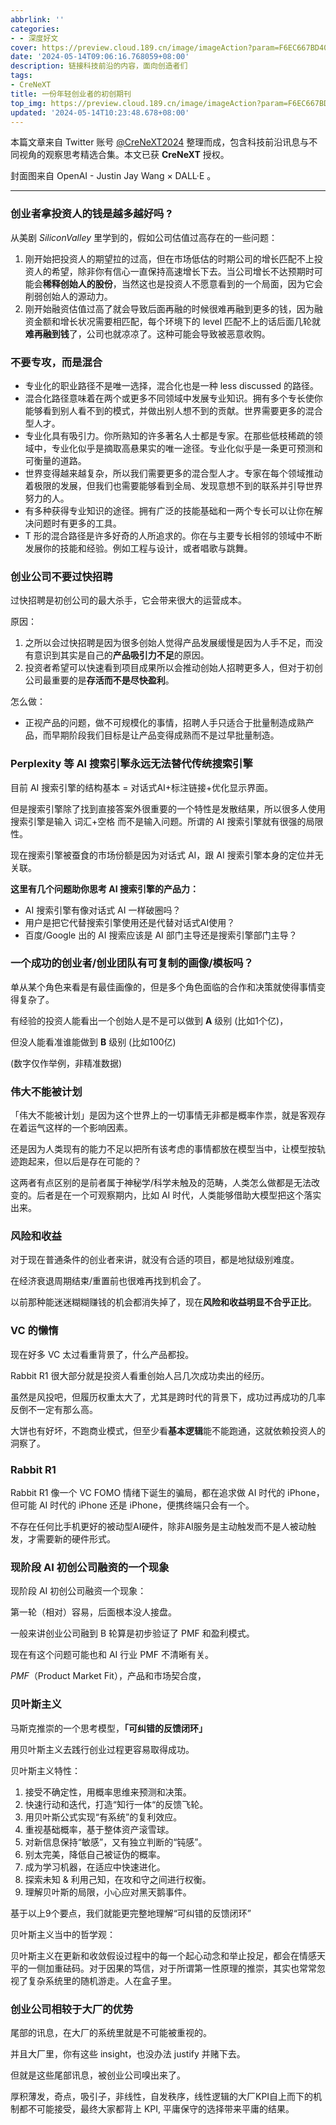 ```yaml
---
abbrlink: ''
categories:
- - 深度好文
cover: https://preview.cloud.189.cn/image/imageAction?param=F6EC667BD405661AD68BE37E6A0DD70F93BC508E204E4B56CC1DF699CF166F17383DB7F23BE79A2AF7433C503D4FE5E2AD59C40D477AAC764A323ADD51B9DC6220EBF964EA294C438CB3FFEBCE34A4B2AED20A32BBDE2AF40524BADE3A1686EF39B7B60D7D63B4B5920E3A882AC8E68C
date: '2024-05-14T09:06:16.768059+08:00'
description: 链接科技前沿的内容，面向创造者们
tags:
- CreNeXT
title: 一份年轻创业者的初创期刊
top_img: https://preview.cloud.189.cn/image/imageAction?param=F6EC667BD405661AD68BE37E6A0DD70F93BC508E204E4B56CC1DF699CF166F17383DB7F23BE79A2AF7433C503D4FE5E2AD59C40D477AAC764A323ADD51B9DC6220EBF964EA294C438CB3FFEBCE34A4B2AED20A32BBDE2AF40524BADE3A1686EF39B7B60D7D63B4B5920E3A882AC8E68C
updated: '2024-05-14T10:23:48.678+08:00'
---
```

本篇文章来自 Twitter 账号 [@CreNeXT2024](https://twitter.com/CreNeXT2024) 整理而成，包含科技前沿讯息与不同视角的观察思考精选合集。本文已获 **CreNeXT** 授权。

封面图来自 OpenAI - Justin Jay Wang × DALL·E 。

---

### 创业者拿投资人的钱是越多越好吗 ?

从美剧 *SiliconValley* 里学到的，假如公司估值过高存在的一些问题：

1. 刚开始把投资人的期望拉的过高，但在市场低估的时期公司的增长匹配不上投资人的希望，除非你有信心一直保持高速增长下去。当公司增长不达预期时可能会**稀释创始人的股份**，当然这也是投资人不愿意看到的一个局面，因为它会削弱创始人的源动力。
2. 刚开始融资估值过高了就会导致后面再融的时候很难再融到更多的钱，因为融资金额和增长状况需要相匹配，每个环境下的 level 匹配不上的话后面几轮就**难再融到钱**了，公司也就凉凉了。这种可能会导致被恶意收购。

### 不要专攻，而是混合

* 专业化的职业路径不是唯一选择，混合化也是一种 less discussed 的路径。
* 混合化路径意味着在两个或更多不同领域中发展专业知识。拥有多个专长使你能够看到别人看不到的模式，并做出别人想不到的贡献。世界需要更多的混合型人才。
* 专业化具有吸引力。你所熟知的许多著名人士都是专家。在那些低枝稀疏的领域中，专业化似乎是摘取高悬果实的唯一途径。专业化似乎是一条更可预测和可衡量的道路。
* 世界变得越来越复杂，所以我们需要更多的混合型人才。专家在每个领域推动着极限的发展，但我们也需要能够看到全局、发现意想不到的联系并引导世界努力的人。
* 有多种获得专业知识的途径。拥有广泛的技能基础和一两个专长可以让你在解决问题时有更多的工具。
* T 形的混合路径是许多好奇的人所追求的。你在与主要专长相邻的领域中不断发展你的技能和经验。例如工程与设计，或者唱歌与跳舞。

### 创业公司不要过快招聘

过快招聘是初创公司的最大杀手，它会带来很大的运营成本。

原因：

1. 之所以会过快招聘是因为很多创始人觉得产品发展缓慢是因为人手不足，而没有意识到其实是自己的**产品吸引力不足**的原因。
2. 投资者希望可以快速看到项目成果所以会推动创始人招聘更多人，但对于初创公司最重要的是**存活而不是尽快盈利**。

怎么做：

* 正视产品的问题，做不可规模化的事情，招聘人手只适合于批量制造成熟产品，而早期阶段我们目标是让产品变得成熟而不是过早批量制造。

### Perplexity 等 AI 搜索引擎永远无法替代传统搜索引擎

目前 AI 搜索引擎的结构基本 = 对话式AI+标注链接+优化显示界面。

但是搜索引擎除了找到直接答案外很重要的一个特性是发散结果，所以很多人使用搜索引擎是输入 词汇+空格 而不是输入问题。所谓的 AI 搜索引擎就有很强的局限性。

现在搜索引擎被蚕食的市场份额是因为对话式 AI，跟 AI 搜索引擎本身的定位并无关联。

**这里有几个问题助你思考 AI 搜索引擎的产品力：**

* AI 搜索引擎有像对话式 AI 一样破圈吗？
* 用户是把它代替搜索引擎使用还是代替对话式AI使用？
* 百度/Google 出的 AI 搜索应该是 AI 部门主导还是搜索引擎部门主导？

### 一个成功的创业者/创业团队有可复制的画像/模板吗？

单从某个角色来看是有最佳画像的，但是多个角色面临的合作和决策就使得事情变得复杂了。

有经验的投资人能看出一个创始人是不是可以做到 **A** 级别 (比如1个亿)，

但没人能看准谁能做到 **B** 级别 (比如100亿)

(数字仅作举例，非精准数据)

### 伟大不能被计划

「伟大不能被计划」是因为这个世界上的一切事情无非都是概率作祟，就是客观存在着运气这样的一个影响因素。

还是因为人类现有的能力不足以把所有该考虑的事情都放在模型当中，让模型按轨迹跑起来，但以后是存在可能的？

这两者有点区别的是前者属于神秘学/科学未触及的范畴，人类怎么做都是无法改变的。后者是在一个可观察期内，比如 AI 时代，人类能够借助大模型把这个落实出来。

### 风险和收益

对于现在普通条件的创业者来讲，就没有合适的项目，都是地狱级别难度。

在经济衰退周期结束/重置前也很难再找到机会了。

以前那种能迷迷糊糊赚钱的机会都消失掉了，现在**风险和收益明显不合乎正比**。

### VC 的懒惰

现在好多 VC 太过看重背景了，什么产品都投。

Rabbit R1 很大部分就是投资人看重创始人吕几次成功卖出的经历。

虽然是风投吧，但履历权重太大了，尤其是跨时代的背景下，成功过再成功的几率反倒不一定有那么高。

大饼也有好坏，不跑商业模式，但至少看**基本逻辑**能不能跑通，这就依赖投资人的洞察了。

### Rabbit R1

Rabbit R1 像一个 VC FOMO 情绪下诞生的骗局，都在追求做 AI 时代的 iPhone，但可能 AI 时代的 iPhone 还是 iPhone，便携终端只会有一个。

不存在任何比手机更好的被动型AI硬件，除非AI服务是主动触发而不是人被动触发，才需要新的硬件形式。

### 现阶段 AI 初创公司融资的一个现象

现阶段 AI 初创公司融资一个现象：

第一轮（相对）容易，后面根本没人接盘。

一般来讲创业公司融到 B 轮算是初步验证了 PMF 和盈利模式。

现在有这个问题可能也和 AI 行业 PMF 不清晰有关。

*PMF*（Product Market Fit），产品和市场契合度，

### 贝叶斯主义

马斯克推崇的一个思考模型，**「可纠错的反馈闭环」**

用贝叶斯主义去践行创业过程更容易取得成功。

贝叶斯主义特性：

1. 接受不确定性，用概率思维来预测和决策。
2. 快速行动和迭代，打造“知行一体“的反馈飞轮。
3. 用贝叶斯公式实现“有系统”的复利效应。
4. 重视基础概率，基于整体资产滚雪球。
5. 对新信息保持“敏感”，又有独立判断的“钝感”。
6. 别太完美，降低自己被证伪的概率。
7. 成为学习机器，在适应中快速进化。
8. 探索未知 & 利用己知，在攻和守之间进行权衡。
9. 理解贝叶斯的局限，小心应对黑天鹅事件。

基于以上9个要点，我们就能更完整地理解“可纠错的反馈闭环”

贝叶斯主义当中的哲学观：

贝叶斯主义在更新和收敛假设过程中的每一个起心动念和举止投足，都会在情感天平的一侧加重砝码。对于因果的笃信，对于所谓第一性原理的推崇，其实也常常忽视了复杂系统里的随机游走。人在盒子里。

### 创业公司相较于大厂的优势

尾部的讯息，在大厂的系统里就是不可能被重视的。

并且大厂里，你有这些 insight，也没办法 justify 并赌下去。

但就是这些尾部讯息，被创业公司嗅出来了。

厚积薄发，奇点，吸引子，非线性，自发秩序，线性逻辑的大厂KPI自上而下的机制都不可能接受，最终大家都背上 KPI, 平庸保守的选择带来平庸的结果。
